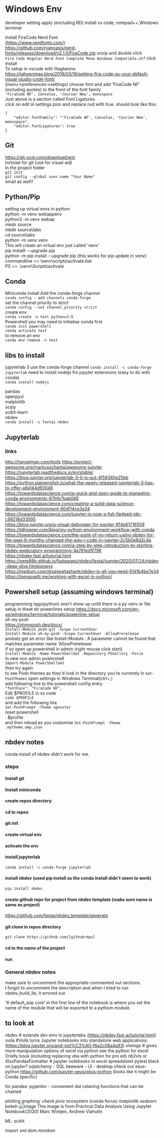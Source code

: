 # Windows Env
developer setting apply (excluding RD)
install vs code, notepad++,Windows terminal

Install FiraCode Nerd Font  
(https://www.nerdfonts.com/)  
https://github.com/ryanoasis/nerd-fonts/releases/download/v2.1.0/FiraCode.zip
unzip and double click  
`Fira Code Regular Nerd Font Complete Mono Windows Compatible.otf`
click Install  
To setup in vscode with litagtaions:   
https://tahoeninjas.blog/2019/03/16/setting-fira-code-as-your-default-visual-studio-code-font/   
(menu->preferences->settings)
choose font and add 'FiraCode NF' (including quotes) to the front of the font family  
`'FiraCode NF', Consolas, 'Courier New', monospace`  
Just above is a section called Font Ligatures.  
click on edit in settings.json and replace null with true. should look like this:  
```
{
    "editor.fontFamily": "'FiraCode NF', Consolas, 'Courier New', monospace",
    "editor.fontLigatures": true
}
```


## Git
https://git-scm.com/download/win  
tortoise for git (use for visual aid)  
In the project folder  
`git init`  
 `git config --global user.name "Your Name"`  
 email as well?  
 
 
## Python/Pip
setting up virtual envs in python  
python -m venv webappenv  
python3 -m venv webap  
mkdir source  
mkdir source\labs  
cd source\labs  
python -m venv venv  
	This will create an virtual env just called 'venv'  
pip installl --upgrade pip  
python -m pip install --upgrade pip (this works for pip update in venv)  
commandline >> \venv\scripts\activate.bat  
PS >>  .\venv\Scripts\activate  

## Conda
Miniconda install
Add the conda-forge channel  
`conda config --add channels conda-forge`  
set the channel priority to strict  
`conda config --set channel_priority strict`   
create env  
`conda create -n test python=3.9`  
Powershell you may need to initialise conda first  
`conda init powershell`  
`conda activate test`  
to remove an env  
`conda env remove -n test`  

## libs to install
jupyterlab 3 use the conda-forge channel
`conda install -c conda-forge jupyterlab`
need to install nodejs fro jupyter extensions (easy to do with conda)  
`conda install nodejs`  

pandas  
openpyxl  
matplotlib  
scipy  
scikit-learn    
nbdev  
`conda install -c fastai nbdev`

## Jupyterlab

### links
http://hanselman.com/tools
https://project-awesome.org/markusschanta/awesome-jupyter  
https://jupyterlab.readthedocs.io/en/stable/  
https://blog.jupyter.org/jupyterlab-3-0-is-out-4f58385e25bb  
https://python.plainenglish.io/what-the-newly-released-jupyterlab-3-has-to-offer-a9a144d93046  
https://towardsdatascience.com/a-quick-and-easy-guide-to-managing-conda-environments-87bfe7bab065 
https://towardsdatascience.com/creating-a-solid-data-science-development-environment-60df14ce3a34   
https://towardsdatascience.com/jupyter-is-now-a-full-fledged-ide-c99218d33095  
https://blog.jupyter.org/a-visual-debugger-for-jupyter-914e61716559  
https://tdhopper.com/blog/my-python-environment-workflow-with-conda  
https://towardsdatascience.com/the-point-of-no-return-using-nbdev-for-the-past-6-months-changed-the-way-i-code-in-jupyter-2c5b0e6d2c4a  
https://towardsdatascience.com/a-step-by-step-introduction-to-starting-nbdev-exploratory-programming-4a761ed1f796  
https://nbdev.fast.ai/tutorial.html  
https://pete88b.github.io/fastpages/nbdev/fastai/jupyter/2020/07/24/nbdev-deep-dive.htmlopnpyx  
https://medium.com/@saneshashank/nbdev-is-all-you-need-51d1b4be7e34  
https://tomassetti.me/working-with-excel-in-python/  

## Powershell setup (assuming windows terminal)
programming tags(python) won't show up untill there is a py venv or file setup in theat dir
powerlines setup 
https://docs.microsoft.com/en-us/windows/terminal/tutorials/powerline-setup  
oh my posh  
https://ohmyposh.dev/docs/  
`Install-Module posh-git -Scope CurrentUser`  
`Install-Module oh-my-posh -Scope CurrentUser -AllowPrerelease`  
probaly get an error like 
Install-Module : A parameter cannot be found that matches parameter name 'AllowPrerelease  
if so open up powershell in admin (right mouse click start)  
`Install-Module -Name PowerShellGet -Repository PSGallery -Force`  
 In new non admin powershell  
 `Import-Module PowerShellGet`  
 then try again  
 to see Posh themes as they'd look in the directory you're currently in
 `Get-PoshThemes`
 open settings in Windows Terminal(ctrl+,)  
 add following line to the powershell config entry   
 `"fontFace": "FiraCode NF",`  
 Edit $PROFILE in vs code  
 `code $PROFILE`  
 and add the following line  
 `Set-PoshPrompt -Theme agnoster`  
 reset powershell  
 . $profile  
 and then reload as you customise 
 `Set-PoshPrompt -Theme .mytheme.omp.json`  

## nbdev notes
conda install of nbdev didn't work for me.
### steps
#### Install git
#### Install miniconda
#### create repos directory
#### cd to repos
#### git init
#### create virtual env
#### activate the env
#### install jupyterlab
`conda install -c conda-forge jupyterlab`
#### install nbdev (used pip install as the conda install didn't seem to work)
`pip install nbdev`
#### create github repo for project from nbdev template (make sure name is same as project)
https://github.com/fastai/nbdev_template/generate
#### git clone in repos directory
`git clone https://github.com/[githubrepo]`
#### 
#### cd to the name of the project
#### run

### General nbdev notes
make sure to uncomment the appropriate commented out sections.  
I forgot to uncomment the description and when I tried to run nbdev_build_lib, it errored out.

'# default_exp core' in the first line of the notebook is where you set the name of the module that will be exported to a pythom module.


## to look at
nbdev # extends dev emv in jupyterlabs (https://nbdev.fast.ai/tutorial.html)
viola #Voilà turns Jupyter notebooks into standalone web applications. (https://blog.jupyter.org/and-voil%C3%A0-f6a2c08a4a93)
xlwings # gives more manipulation options of excel via python see the python for excel Orielly book (including replacing vba with python for pro ed)
nb2xls or XlsxPandasFormatter # jupyter notebooks to excel spreadsheet
pytest
black on jupyter?
sqlalchemy - SQL 
beeware - UI - desktop
check out xeus-python https://github.com/jupyter-xeus/xeus-python (looks like it might be Conda specific)

for pandas:
pyjanitor - convenient dat celaning functions that can be chained

plotting graphing: check piviz ecosystem (conda focus)
matplotlib
seaborn
bokeh
![image](https://user-images.githubusercontent.com/8316686/111890700-2a785000-8a40-11eb-8c61-80fedd19b024.png)
This image is from Practical Data Analysis Using Jupyter Notebook(2020) Marc Wintjen, Andrew Vlahutin


ML:
scikit

 import xml.dom.minidom
